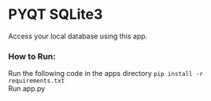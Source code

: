 # PYQT SQLite3
Access your local database using this app.

### How to Run:
Run the following code in the apps directory `pip install -r requirements.txt` <br>
Run app.py
